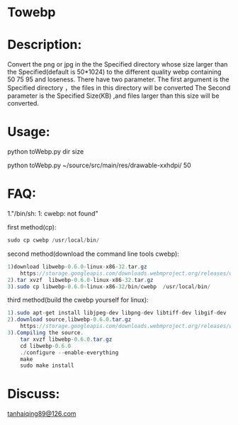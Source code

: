 # Towebp
Description:
============
Convert the png or jpg in the the Specified directory whose size larger than the Specified(default is 50*1024) to the different quality webp containing 50 75 95 and loseness.
There have two parameter.
The first argument is the Specified directory ，the files in this directory will be converted
The Second parameter is the Specified Size(KB) ,and files larger than this size will be converted. 

Usage:
=========
python toWebp.py  dir  size

python toWebp.py ~/source/src/main/res/drawable-xxhdpi/ 50

FAQ:
========
1."/bin/sh: 1: cwebp: not found"

first method(cp):
```java
sudo cp cwebp /usr/local/bin/
```
second method(download the command line tools cwebp):
```java
1)download libwebp-0.6.0-linux-x86-32.tar.gz 
	https://storage.googleapis.com/downloads.webmproject.org/releases/webp/libwebp-0.6.0-linux-x86-32.tar.gz
2).tar xvzf  libwebp-0.6.0-linux-x86-32.tar.gz
3).sudo cp libwebp-0.6.0-linux-x86-32/bin/cwebp  /usr/local/bin/
```
third method(build the cwebp yourself for linux):
```java
1).sudo apt-get install libjpeg-dev libpng-dev libtiff-dev libgif-dev
2).download source,libwebp-0.6.0.tar.gz 
	https://storage.googleapis.com/downloads.webmproject.org/releases/webp/libwebp-0.6.0.tar.gz
3).Compiling the source. 
	tar xvzf libwebp-0.6.0.tar.gz
	cd libwebp-0.6.0
	./configure --enable-everything
	make
	sudo make install
```

Discuss:
========
tanhaiqing89@126.com
 
